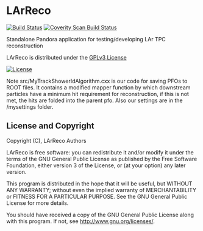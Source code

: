 # LArReco
[![Build Status](https://travis-ci.org/PandoraPFA/LArReco.svg?branch=master)](https://travis-ci.org/PandoraPFA/LArReco)
[![Coverity Scan Build Status](https://scan.coverity.com/projects/13060/badge.svg)](https://scan.coverity.com/projects/pandorapfa-larreco)

Standalone Pandora application for testing/developing LAr TPC reconstruction

LArReco is distributed under the [GPLv3 License](http://www.gnu.org/licenses/gpl-3.0.en.html)

[![License](https://www.gnu.org/graphics/gplv3-127x51.png)](https://www.gnu.org/licenses/gpl-3.0.en.html)

Note src/MyTrackShowerIdAlgorithm.cxx is our code for saving PFOs to ROOT files. It contains a modified mapper function by which downstream particles have a minimum hit requirement for reconstruction, if this is not met, the hits are folded into the parent pfo.
Also our settings are in the /mysettings folder.

## License and Copyright
Copyright (C), LArReco Authors

LArReco is free software: you can redistribute it and/or modify
it under the terms of the GNU General Public License as published by
the Free Software Foundation, either version 3 of the License, or
(at your option) any later version.

This program is distributed in the hope that it will be useful,
but WITHOUT ANY WARRANTY; without even the implied warranty of
MERCHANTABILITY or FITNESS FOR A PARTICULAR PURPOSE.  See the
GNU General Public License for more details.

You should have received a copy of the GNU General Public License
along with this program.  If not, see <http://www.gnu.org/licenses/>.
